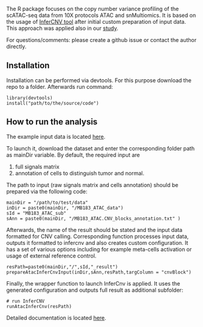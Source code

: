 The R package focuses on the copy number variance profiling of the scATAC-seq data from 10X protocols ATAC and snMultiomics. 
It is based on the usage of [InferCNV tool](https://github.com/broadinstitute/infercnv) after initial custom preparation of input data. 
This approach was applied also in our [study](https://www.biorxiv.org/content/10.1101/2024.02.09.579690v1.full). 

For questions/comments: please create a github issue or contact the author directly.  


## Installation ##

Installation can be performed via devtools. For this purpose download the repo to a folder. 
Afterwards run command: 

```
library(devtools)
install("path/to/the/source/code")
```

## How to run the analysis ##

The example input data is located [here](https://drive.google.com/drive/folders/1okTZxc4yeuv1U2BsSEEccn1tng-sLqu7?usp=drive_link). 

To launch it, download the dataset and enter the corresponding folder path as mainDir variable. 
By default, the required input are 
1) full signals matrix 
2) annotation of cells to distinguish tumor and normal.   

The path to input (raw signals matrix and cells annotation) should be prepared via the following code: 

```
mainDir = "/path/to/test/data"
inDir = paste0(mainDir, "/MB183_ATAC_data")
sId = "MB183_ATAC_sub"
sAnn = paste0(mainDir, "/MB183_ATAC.CNV_blocks_annotation.txt" )
```

Afterwards, the name of the result should be stated and the input data formatted for CNV calling. 
Corresponding function processes input data, outputs it formatted to infercnv and also creates custom configuration.
It has a set of various options including for example meta-cells activation or usage of external reference control. 

```
resPath=paste0(mainDir,"/",sId,"_result")
prepareAtacInferCnvInput(inDir,sAnn,resPath,targColumn = "cnvBlock")
```

Finally, the wrapper function to launch InferCnv is applied. It uses the generated configuration and outputs full result as additional subfolder:
```
# run InferCNV
runAtacInferCnv(resPath)

```

Detailed documentation is located [here](https://github.com/kokonech/atacInferCnv/wiki).




